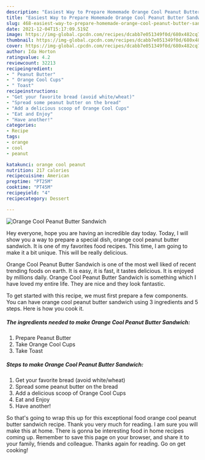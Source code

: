 ```yaml
---
description: "Easiest Way to Prepare Homemade Orange Cool Peanut Butter Sandwich"
title: "Easiest Way to Prepare Homemade Orange Cool Peanut Butter Sandwich"
slug: 468-easiest-way-to-prepare-homemade-orange-cool-peanut-butter-sandwich
date: 2021-12-04T15:17:09.519Z
image: https://img-global.cpcdn.com/recipes/dcabb7e051349f0d/680x482cq70/orange-cool-peanut-butter-sandwich-recipe-main-photo.jpg
thumbnail: https://img-global.cpcdn.com/recipes/dcabb7e051349f0d/680x482cq70/orange-cool-peanut-butter-sandwich-recipe-main-photo.jpg
cover: https://img-global.cpcdn.com/recipes/dcabb7e051349f0d/680x482cq70/orange-cool-peanut-butter-sandwich-recipe-main-photo.jpg
author: Ida Horton
ratingvalue: 4.2
reviewcount: 32213
recipeingredient:
- " Peanut Butter"
- " Orange Cool Cups"
- " Toast"
recipeinstructions:
- "Get your favorite bread (avoid white/wheat)"
- "Spread some peanut butter on the bread"
- "Add a delicious scoop of Orange Cool Cups"
- "Eat and Enjoy"
- "Have another!"
categories:
- Recipe
tags:
- orange
- cool
- peanut

katakunci: orange cool peanut 
nutrition: 217 calories
recipecuisine: American
preptime: "PT25M"
cooktime: "PT45M"
recipeyield: "4"
recipecategory: Dessert

---
```



![Orange Cool Peanut Butter Sandwich](https://img-global.cpcdn.com/recipes/dcabb7e051349f0d/680x482cq70/orange-cool-peanut-butter-sandwich-recipe-main-photo.jpg)

Hey everyone, hope you are having an incredible day today. Today, I will show you a way to prepare a special dish, orange cool peanut butter sandwich. It is one of my favorites food recipes. This time, I am going to make it a bit unique. This will be really delicious.



Orange Cool Peanut Butter Sandwich is one of the most well liked of recent trending foods on earth. It is easy, it is fast, it tastes delicious. It is enjoyed by millions daily. Orange Cool Peanut Butter Sandwich is something which I have loved my entire life. They are nice and they look fantastic.


To get started with this recipe, we must first prepare a few components. You can have orange cool peanut butter sandwich using 3 ingredients and 5 steps. Here is how you cook it.

<!--inarticleads1-->

##### The ingredients needed to make Orange Cool Peanut Butter Sandwich:

1. Prepare  Peanut Butter
1. Take  Orange Cool Cups
1. Take  Toast




<!--inarticleads2-->

##### Steps to make Orange Cool Peanut Butter Sandwich:

1. Get your favorite bread (avoid white/wheat)
1. Spread some peanut butter on the bread
1. Add a delicious scoop of Orange Cool Cups
1. Eat and Enjoy
1. Have another!




So that's going to wrap this up for this exceptional food orange cool peanut butter sandwich recipe. Thank you very much for reading. I am sure you will make this at home. There is gonna be interesting food in home recipes coming up. Remember to save this page on your browser, and share it to your family, friends and colleague. Thanks again for reading. Go on get cooking!
